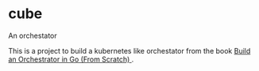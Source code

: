 # cube
An orchestator

This is a project to build a kubernetes like orchestator
from the book [Build an Orchestrator in Go (From Scratch) ](https://www.manning.com/books/build-an-orchestrator-in-go-from-scratch).
